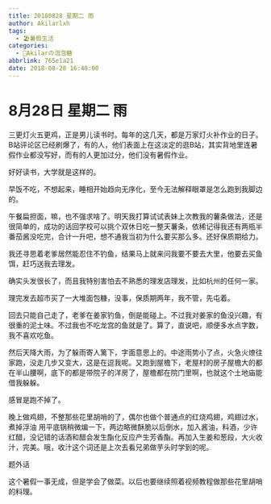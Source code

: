 ```yaml
---
title: 20180828 星期二 雨
author: Akilarlxh
tags:
  - 🏖️暑假生活
categories:
  - 🍬Akilarの泡泡糖
abbrlink: 765e1a21
date: 2018-08-28 16:40:00
---
```

# 8月28日 星期二 雨

三更灯火五更鸡，正是男儿读书时。每年的这几天，都是万家灯火补作业的日子。B站评论区已经刷爆了，有的人，他们表面上在这淡定的逛B站，其实背地里连暑假作业都没写好，而有的人更加过分，他们没有暑假作业。

好好读书，大学就是这样的。

早饭不吃，不想起来，睡相开始趋向无序化，至今无法解释眼罩是怎么跑到我脚边的。

午餐扁担面，嘛，也不强求啥了。明天我打算试试表妹上次教我的薯条做法，还是很简单的，成功的话回学校可以挑个双休日吃一整天薯条，依稀记得我还有两瓶半番茄酱没吃完，合计一升吧，想不通我当初为什么要买那么多。还好保质期给力。

我还寻思着老爹居然能忍住不钓鱼，结果马上就来问我要不要去大里，他要去买鱼饵，赶巧送我去理发。

确实头发很长了，而且我特别害怕去不熟悉的理发店理发，比如杭州的任何一家。

理完发去超市买了一大堆面包糠，没事，保质期两年，我不管，先屯着。

回去只能自己走了，老爹在姜家钓鱼，倒是能碰上。不过我对姜家的鱼没兴趣，有很重的泥土味。不过我也不吃龙宫的鱼就是了。算了，直说吧，顺便多水点字数，我不喜欢吃鱼。

然后天降大雨，为了躲雨寄人篱下，字面意思上的。中途雨势小了点，火急火燎往家跑，没走几步又变大，这是在逗我呢。又跑到屋檐下，老屋村的房子屋檐大的都在半山腰啊，底下的都是带院子的洋房了，屋檐都在院门里啊，也就这个土地庙能借我躲躲。

感冒是跑不掉了。

晚上做鸡翅，不整那些花里胡哨的了，偶尔也做个普通点的红烧鸡翅，鸡翅过水，煮掉浮油 用平底锅稍微煸一下，两边略微酥脆以后倒水，加入酱油，料酒，少许红醋，没记错的话酒和醋会发生酯化反应产生芳香酯。再加入生姜和葱段，大火收汁，完美。哦，收汁这个词还是上次去看兄弟做芋头时学到的呢。

题外话

这个暑假一事无成，但是学会了做菜。以后也要继续照着视频教程做那些花里胡哨的料理。